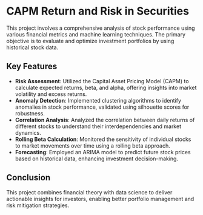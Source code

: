 # CAPM Return and Risk in Securities


This project involves a comprehensive analysis of stock performance using various financial metrics and machine learning techniques. The primary objective is to evaluate and optimize investment portfolios by using historical stock data.

## Key Features

- **Risk Assessment**: Utilized the Capital Asset Pricing Model (CAPM) to calculate expected returns, beta, and alpha, offering insights into market volatility and excess returns.
- **Anomaly Detection**: Implemented clustering algorithms to identify anomalies in stock performance, validated using silhouette scores for robustness.
- **Correlation Analysis**: Analyzed the correlation between daily returns of different stocks to understand their interdependencies and market dynamics.
- **Rolling Beta Calculation**: Monitored the sensitivity of individual stocks to market movements over time using a rolling beta approach.
- **Forecasting**: Employed an ARIMA model to predict future stock prices based on historical data, enhancing investment decision-making.

## Conclusion

This project combines financial theory with data science to deliver actionable insights for investors, enabling better portfolio management and risk mitigation strategies.
